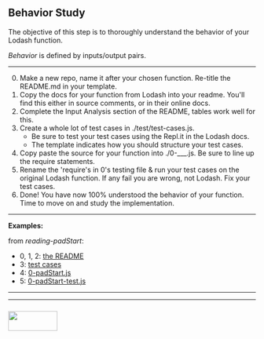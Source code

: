 ## Behavior Study

The objective of this step is to thoroughly understand the behavior of your Lodash function.

_Behavior_ is defined by inputs/output pairs.  

___

0. Make a new repo, name it after your chosen function. Re-title the README.md in your template.
1. Copy the docs for your function from Lodash into your readme. You'll find this either in source comments, or in their online docs.
2. Complete the Input Analysis section of the README, tables work well for this.
3. Create a whole lot of test cases in ./test/test-cases.js.
    * Be sure to test your test cases using the Repl.it in the Lodash docs.
    * The template indicates how you should structure your test cases.   
4. Copy paste the source for your function into ./0-___.js.  Be sure to line up the require statements.  
5. Rename the 'require's in 0's testing file &  run your test cases on the original Lodash function.  If any fail you are wrong, not Lodash.  Fix your test cases.  
6. Done!  You have now 100% understood the behavior of your function.  Time to move on and study the implementation.

---

__Examples:__

from _reading-padStart_:
* 0, 1, 2: [the README](https://github.com/elewa-academy/reading-padStart)  
* 3: [test cases](https://github.com/elewa-academy/reading-padStart/blob/master/test/test-cases.js)  
* 4: [0-padStart.js](https://github.com/elewa-academy/reading-padStart/blob/master/0-padStart.js)
* 5: [0-padStart-test.js](https://github.com/elewa-academy/reading-padStart/blob/master/test/0-padStart-test.js)  


___
___
### <a href="http://elewa.education/blog" target="_blank"><img src="https://user-images.githubusercontent.com/18554853/34921062-506450ae-f97d-11e7-875f-6feeb26ad72d.png" width="100" height="40"/></a>
